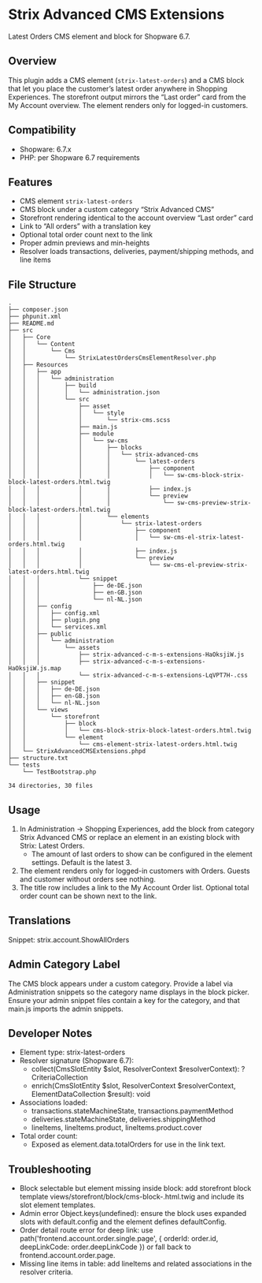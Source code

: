 # Strix Advanced CMS Extensions

Latest Orders CMS element and block for Shopware 6.7.

## Overview

This plugin adds a CMS element (`strix-latest-orders`) and a CMS block that let you place the customer’s latest order anywhere in Shopping Experiences. The storefront output mirrors the “Last order” card from the My Account overview. The element renders only for logged-in customers.

## Compatibility

-   Shopware: 6.7.x
-   PHP: per Shopware 6.7 requirements

## Features

-   CMS element `strix-latest-orders`
-   CMS block under a custom category “Strix Advanced CMS”
-   Storefront rendering identical to the account overview “Last order” card
-   Link to “All orders” with a translation key
-   Optional total order count next to the link
-   Proper admin previews and min-heights
-   Resolver loads transactions, deliveries, payment/shipping methods, and line items

## File Structure

```
.
├── composer.json
├── phpunit.xml
├── README.md
├── src
│   ├── Core
│   │   └── Content
│   │       └── Cms
│   │           └── StrixLatestOrdersCmsElementResolver.php
│   ├── Resources
│   │   ├── app
│   │   │   └── administration
│   │   │       ├── build
│   │   │       │   └── administration.json
│   │   │       └── src
│   │   │           ├── asset
│   │   │           │   └── style
│   │   │           │       └── strix-cms.scss
│   │   │           ├── main.js
│   │   │           ├── module
│   │   │           │   └── sw-cms
│   │   │           │       ├── blocks
│   │   │           │       │   └── strix-advanced-cms
│   │   │           │       │       └── latest-orders
│   │   │           │       │           ├── component
│   │   │           │       │           │   └── sw-cms-block-strix-block-latest-orders.html.twig
│   │   │           │       │           ├── index.js
│   │   │           │       │           └── preview
│   │   │           │       │               └── sw-cms-preview-strix-block-latest-orders.html.twig
│   │   │           │       └── elements
│   │   │           │           └── strix-latest-orders
│   │   │           │               ├── component
│   │   │           │               │   └── sw-cms-el-strix-latest-orders.html.twig
│   │   │           │               ├── index.js
│   │   │           │               └── preview
│   │   │           │                   └── sw-cms-el-preview-strix-latest-orders.html.twig
│   │   │           └── snippet
│   │   │               ├── de-DE.json
│   │   │               ├── en-GB.json
│   │   │               └── nl-NL.json
│   │   ├── config
│   │   │   ├── config.xml
│   │   │   ├── plugin.png
│   │   │   └── services.xml
│   │   ├── public
│   │   │   └── administration
│   │   │       └── assets
│   │   │           ├── strix-advanced-c-m-s-extensions-HaOksjiW.js
│   │   │           ├── strix-advanced-c-m-s-extensions-HaOksjiW.js.map
│   │   │           └── strix-advanced-c-m-s-extensions-LqVPT7H-.css
│   │   ├── snippet
│   │   │   ├── de-DE.json
│   │   │   ├── en-GB.json
│   │   │   └── nl-NL.json
│   │   └── views
│   │       └── storefront
│   │           ├── block
│   │           │   └── cms-block-strix-block-latest-orders.html.twig
│   │           └── element
│   │               └── cms-element-strix-latest-orders.html.twig
│   └── StrixAdvancedCMSExtensions.phpd
├── structure.txt
└── tests
    └── TestBootstrap.php

34 directories, 30 files
```

## Usage

1. In Administration → Shopping Experiences, add the block from category Strix Advanced CMS or replace an element in an existing block with Strix: Latest Orders.
    - The amount of last orders to show can be configured in the element settings. Default is the latest 3.
2. The element renders only for logged-in customers with Orders. Guests and customer without orders see nothing.
3. The title row includes a link to the My Account Order list. Optional total order count can be shown next to the link.

## Translations

Snippet: strix.account.ShowAllOrders

## Admin Category Label

The CMS block appears under a custom category. Provide a label via Administration snippets so the category name displays in the block picker. Ensure your admin snippet files contain a key for the category, and that main.js imports the admin snippets.

## Developer Notes

-   Element type: strix-latest-orders
-   Resolver signature (Shopware 6.7):
    -   collect(CmsSlotEntity $slot, ResolverContext $resolverContext): ?CriteriaCollection
    -   enrich(CmsSlotEntity $slot, ResolverContext $resolverContext, ElementDataCollection $result): void
-   Associations loaded:
    -   transactions.stateMachineState, transactions.paymentMethod
    -   deliveries.stateMachineState, deliveries.shippingMethod
    -   lineItems, lineItems.product, lineItems.product.cover
-   Total order count:
    -   Exposed as element.data.totalOrders for use in the link text.

## Troubleshooting

-   Block selectable but element missing inside block: add storefront block template views/storefront/block/cms-block-<name>.html.twig and include its slot element templates.
-   Admin error Object.keys(undefined): ensure the block uses expanded slots with default.config and the element defines defaultConfig.
-   Order detail route error for deep link: use path('frontend.account.order.single.page', { orderId: order.id, deepLinkCode: order.deepLinkCode }) or fall back to frontend.account.order.page.
-   Missing line items in table: add lineItems and related associations in the resolver criteria.
